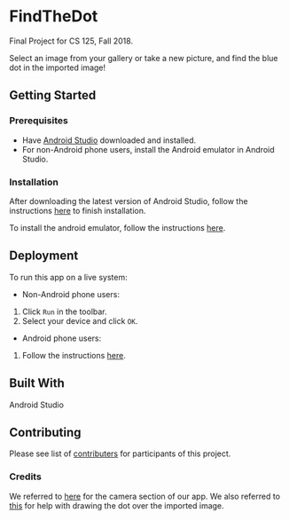 # FindTheDot
Final Project for CS 125, Fall 2018.

Select an image from your gallery or take a new picture, and find the blue dot in the imported image!

## Getting Started

### Prerequisites

- Have [Android Studio](https://developer.android.com/studio/#downloads) downloaded and installed.
- For non-Android phone users, install the Android emulator in Android Studio.

### Installation

After downloading the latest version of Android Studio, follow the instructions [here](https://developer.android.com/studio/install) to finish installation.

To install the android emulator, follow the instructions [here](https://developer.android.com/studio/run/emulator).

## Deployment

To run this app on a live system:
- Non-Android phone users:
1. Click `Run` in the toolbar.
2. Select your device and click `OK`.

- Android phone users:
1. Follow the instructions [here](https://developer.android.com/training/basics/firstapp/running-app).

## Built With

Android Studio

## Contributing

Please see list of [contributers](https://github.com/atan27/FindTheDot/graphs/contributors) for participants of this project.

### Credits

We referred to [here](https://demonuts.com/pick-image-gallery-camera-android/) for the camera section of our app. We also referred to [this](https://stackoverflow.com/questions/5663671/creating-an-empty-bitmap-and-drawing-though-canvas-in-android) for help with drawing the dot over the imported image.
